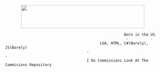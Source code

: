 <div id="header" align="center">
  <img src="https://discord.c99.nl/widget/theme-4/671860993407713291.png" alt="" width="400" height="75"/>
</div>

                                                          Born in the US
                                                           -          -
                                               LUA, HTML, C#(Barely), JS(Barely)
                                         -                                                -
                                         I Do Commissions Look At The Commisions Repository
